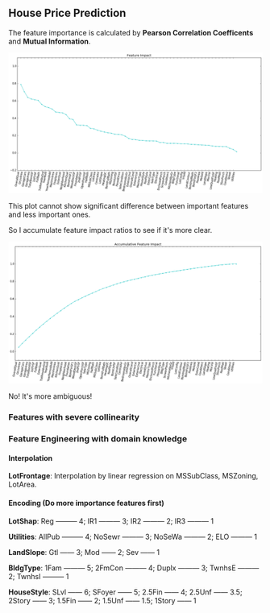 ## House Price Prediction

The feature importance is calculated by **Pearson Correlation Coefficents** and **Mutual Information**.

![Feature Importance](feature_impact.png)





This plot cannot show significant difference between important features and less important ones. 

So I accumulate feature impact ratios to see if it's more clear.

![Accumulative Feature Impact](accum_feature_impact.png)

No! It's more ambiguous!



### Features with severe collinearity



### Feature Engineering with domain knowledge

#### Interpolation

**LotFrontage**: Interpolation by linear regression on MSSubClass, MSZoning, LotArea.



#### Encoding (Do more importance features first)

**LotShap**: Reg ——— 4; IR1 ——— 3; IR2 ——— 2; IR3 ——— 1

**Utilities**: AllPub ——— 4; NoSewr ——— 3; NoSeWa ——— 2; ELO ——— 1

**LandSlope**: Gtl —— 3; Mod —— 2; Sev —— 1

**BldgType**: 1Fam ——— 5; 2FmCon ——— 4; Duplx ——— 3; TwnhsE ——— 2; TwnhsI ——— 1

**HouseStyle**: SLvl —— 6; SFoyer —— 5; 2.5Fin —— 4; 2.5Unf —— 3.5; 2Story —— 3; 1.5Fin —— 2; 1.5Unf —— 1.5; 1Story —— 1







